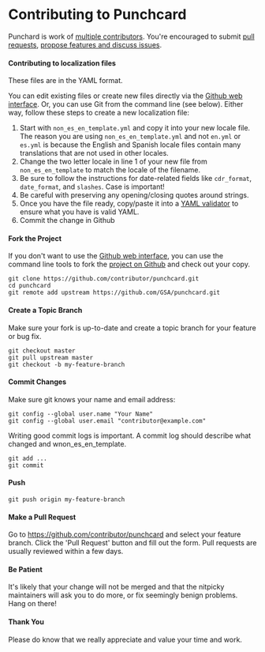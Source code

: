 Contributing to Punchcard
=========================

Punchard is work of [multiple contributors](https://github.com/GSA/punchcard/graphs/contributors). You're encouraged to submit [pull requests](https://github.com/GSA/punchcard/pulls), [propose features and discuss issues](https://github.com/GSA/punchcard/issues).


#### Contributing to localization files

These files are in the YAML format.

You can edit existing files or create new files directly via the [Github web interface](https://github.com/GSA/punchcard/tree/master/localizations). Or, you can use Git from the command line (see below). Either way, follow these steps to create a new localization file:

1. Start with `non_es_en_template.yml` and copy it into your new locale file. The reason you are using `non_es_en_template.yml` and not `en.yml` or `es.yml` is because the English and Spanish locale files contain many translations that are not used in other locales.
1. Change the two letter locale in line 1 of your new file from `non_es_en_template` to match the locale of the filename.
1. Be sure to follow the instructions for date-related fields like `cdr_format`, `date_format`, and `slashes`. Case is important!
1. Be careful with preserving any opening/closing quotes around strings.
1. Once you have the file ready, copy/paste it into a [YAML validator](http://www.yamllint.com) to ensure what you have is valid YAML.
1. Commit the change in Github

#### Fork the Project

If you don't want to use the [Github web interface](https://github.com/GSA/punchcard/tree/master/localizations), you can use the command line tools to fork the [project on Github](https://github.com/GSA/punchcard) and check out your copy.

```
git clone https://github.com/contributor/punchcard.git
cd punchcard
git remote add upstream https://github.com/GSA/punchcard.git
```

#### Create a Topic Branch

Make sure your fork is up-to-date and create a topic branch for your feature or bug fix.

```
git checkout master
git pull upstream master
git checkout -b my-feature-branch
```

#### Commit Changes

Make sure git knows your name and email address:

```
git config --global user.name "Your Name"
git config --global user.email "contributor@example.com"
```

Writing good commit logs is important. A commit log should describe what changed and wnon_es_en_template.

```
git add ...
git commit
```

#### Push

```
git push origin my-feature-branch
```

#### Make a Pull Request

Go to https://github.com/contributor/punchcard and select your feature branch. Click the 'Pull Request' button and fill out the form. Pull requests are usually reviewed within a few days.

#### Be Patient

It's likely that your change will not be merged and that the nitpicky maintainers will ask you to do more, or fix seemingly benign problems. Hang on there!

#### Thank You

Please do know that we really appreciate and value your time and work.